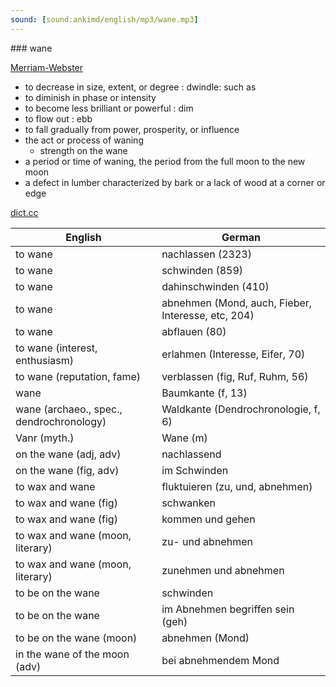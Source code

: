 ```yaml
---
sound: [sound:ankimd/english/mp3/wane.mp3]
---
```


\### wane

[Merriam-Webster](https://www.merriam-webster.com/dictionary/wane)

- to decrease in size, extent, or degree : dwindle: such as
- to diminish in phase or intensity
- to become less brilliant or powerful : dim
- to flow out : ebb
- to fall gradually from power, prosperity, or influence
- the act or process of waning
    - strength on the wane
- a period or time of waning, the period from the full moon to the new moon
- a defect in lumber characterized by bark or a lack of wood at a corner or edge

[dict.cc](https://www.dict.cc/wane)

| English        | German       |
| -------------- | ------------ |
| to wane | nachlassen (2323) |
| to wane | schwinden (859) |
| to wane | dahinschwinden (410) |
| to wane | abnehmen (Mond, auch, Fieber, Interesse, etc, 204) |
| to wane | abflauen (80) |
| to wane (interest, enthusiasm) | erlahmen (Interesse, Eifer, 70) |
| to wane (reputation, fame) | verblassen (fig, Ruf, Ruhm, 56) |
| wane | Baumkante (f, 13) |
| wane (archaeo., spec., dendrochronology) | Waldkante (Dendrochronologie, f, 6) |
| Vanr (myth.) | Wane (m) |
| on the wane (adj, adv) | nachlassend |
| on the wane (fig, adv) | im Schwinden |
| to wax and wane | fluktuieren (zu, und, abnehmen) |
| to wax and wane (fig) | schwanken |
| to wax and wane (fig) | kommen und gehen |
| to wax and wane (moon, literary) | zu- und abnehmen |
| to wax and wane (moon, literary) | zunehmen und abnehmen |
| to be on the wane | schwinden |
| to be on the wane | im Abnehmen begriffen sein (geh) |
| to be on the wane (moon) | abnehmen (Mond) |
| in the wane of the moon (adv) | bei abnehmendem Mond |
